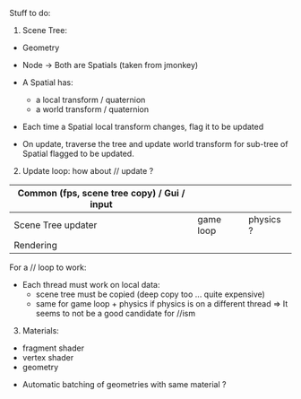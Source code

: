 Stuff to do:

1. Scene Tree:
  - Geometry
  - Node
  -> Both are Spatials (taken from jmonkey)
  
  - A Spatial has: 
     - a local transform / quaternion
     - a world transform / quaternion
  
  - Each time a Spatial local transform changes, flag it to be updated
  - On update, traverse the tree and update world transform for sub-tree of Spatial flagged to be updated.
  
2. Update loop: how about // update ?

| Common (fps, scene tree copy) / Gui / input   | | |
|-----------------------------------------------|-|-| 
| Scene Tree  updater  |  game loop | physics ? |
| Rendering            |
  
For a // loop to work:
 + Each thread must work on local data:
   - scene tree must be copied (deep copy too ... quite expensive)
   - same for game loop + physics if physics is on a different thread
   => It seems to not be a good candidate for //ism

3. Materials:
 - fragment shader
 - vertex shader
 - geometry
 
+ Automatic batching of geometries with same material ?


